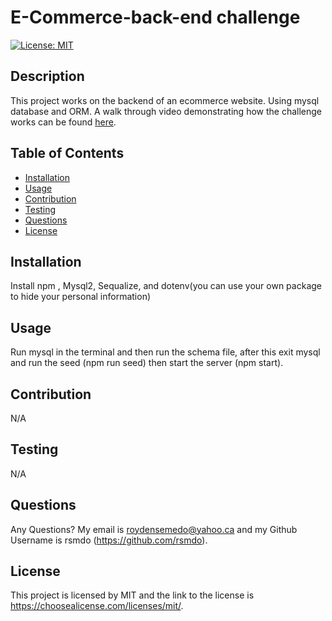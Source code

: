 # E-Commerce-back-end challenge

  [![License: MIT](https://img.shields.io/badge/License-MIT-yellow.svg)](https://opensource.org/licenses/MIT)
  

  ## Description 
  This project works on the backend of an ecommerce website. Using mysql database and ORM. 
  A walk through video demonstrating how the challenge works can be found <a href="https://drive.google.com/drive/folders/1o3t3KHd95JU1kVeLIwSYN6I9nlbU0BXW?usp=sharing">here</a>.

  ## Table of Contents
  - [Installation](#installation)
  - [Usage](#usage)
  - [Contribution](#contribution)
  - [Testing](#testing)
  - [Questions](#questions)
  - [License](#license)

  ## Installation
  Install npm , Mysql2, Sequalize, and dotenv(you can use your own package to hide your personal information)

  ## Usage
  Run mysql in the terminal and then run the schema file, after this exit mysql and run the seed (npm run seed) then start the server (npm start).


  ## Contribution
  N/A

  ## Testing
  N/A

  ## Questions 
  Any Questions? My email is  roydensemedo@yahoo.ca and my Github Username is  rsmdo (https://github.com/rsmdo).


  ## License
  This project is licensed by MIT and the link to the license is https://choosealicense.com/licenses/mit/.


